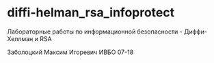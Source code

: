 # diffi-helman_rsa_infoprotect
Лабораторные работы по информационной безопасности - Диффи-Хеллман и RSA

Заболоцкий Максим Игоревич ИВБО 07-18
